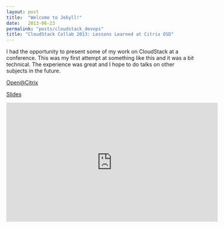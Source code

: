 ```yaml
--- 
layout: post
title:  "Welcome to Jekyll!"
date:   2013-06-23
permalink: "posts/cloudstack_devops"
title: "CloudStack Collab 2013: Lessons Learned at Citrix OSD"
---
```


I had the opportunity to present some of my work on CloudStack at a conference. This was my first attempt at something like this and it was a bit technical. The experience was great and I hope to do talks on other subjects in the future.

[Open@Citrix](http://open.citrix.com/cloud-computing-vids/video/six-months-into-cloudstack-lessons-learned-at-citrix-osd-by-brian-galura.html)

[Slides](http://prezi.com/2sgvlsz2bqoz/?utm_campaign=share&utm_medium=copy)

<iframe width="560" height="315" src="https://www.youtube.com/embed/MUcLkXr2M34" frameborder="0" allowfullscreen></iframe>

